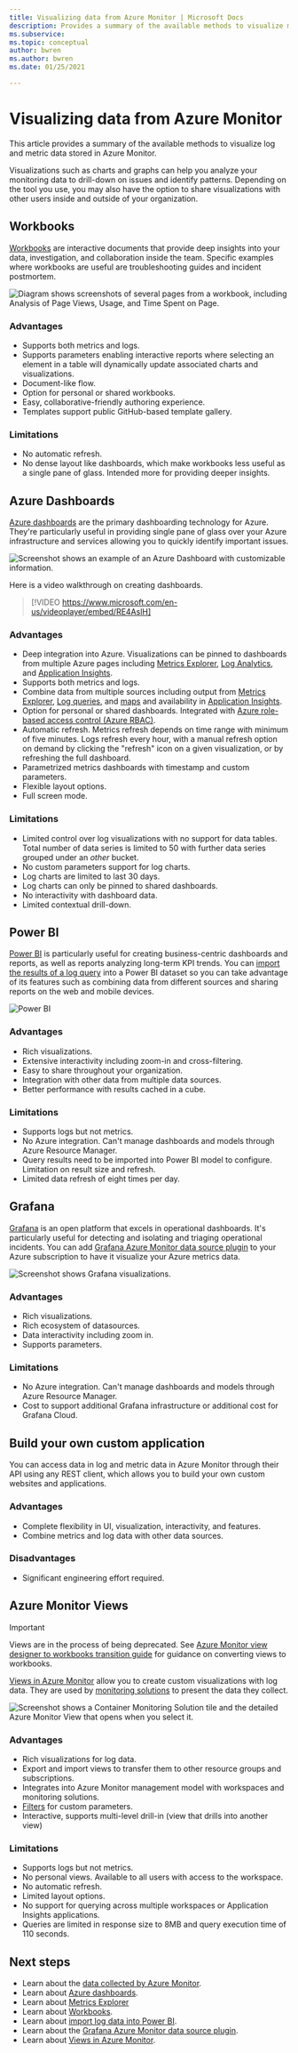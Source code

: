 ```yaml
---
title: Visualizing data from Azure Monitor | Microsoft Docs
description: Provides a summary of the available methods to visualize metric and log data stored in Azure Monitor.
ms.subservice: 
ms.topic: conceptual
author: bwren
ms.author: bwren
ms.date: 01/25/2021

---
```


# Visualizing data from Azure Monitor
This article provides a summary of the available methods to visualize log and metric data stored in Azure Monitor.

Visualizations such as charts and graphs can help you analyze your monitoring data to drill-down on issues and identify patterns. Depending on the tool you use, you may also have the option to share visualizations with other users inside and outside of your organization.

## Workbooks
[Workbooks](./visualizations/workbooks-overview.md) are interactive documents that provide deep insights into your data, investigation, and collaboration inside the team. Specific examples where workbooks are useful are troubleshooting guides and incident postmortem.

![Diagram shows screenshots of several pages from a workbook, including Analysis of Page Views, Usage, and Time Spent on Page.](media/visualizations/workbook.png)

### Advantages
- Supports both metrics and logs.
- Supports parameters  enabling interactive reports where selecting an element in a table will dynamically update associated charts and visualizations.
- Document-like flow.
- Option for personal or shared workbooks.
- Easy, collaborative-friendly authoring experience.
- Templates support public GitHub-based template gallery.

### Limitations
- No automatic refresh.
- No dense layout like dashboards, which make workbooks less useful as a single pane of glass. Intended more for providing deeper insights.


## Azure Dashboards
[Azure dashboards](../azure-portal/azure-portal-dashboards.md) are the primary dashboarding technology for Azure. They're particularly useful in providing single pane of glass over your Azure infrastructure and services allowing you to quickly identify important issues.

![Screenshot shows an example of an Azure Dashboard with customizable information.](media/visualizations/dashboard.png)

Here is a video walkthrough on creating dashboards.

> [!VIDEO https://www.microsoft.com/en-us/videoplayer/embed/RE4AslH]

### Advantages
- Deep integration into Azure. Visualizations can be pinned to dashboards from multiple Azure pages including [Metrics Explorer](essentials/metrics-charts.md), [Log Analytics](logs/log-analytics-overview.md), and [Application Insights](app/app-insights-overview.md).
- Supports both metrics and logs.
- Combine data from multiple sources including output from [Metrics Explorer](essentials/metrics-charts.md), [Log queries](logs/log-query-overview.md), and [maps](app/app-map.md) and availability in [Application Insights](app/app-insights-overview.md).
- Option for personal or shared dashboards. Integrated with [Azure role-based access control (Azure RBAC)](../role-based-access-control/overview.md).
- Automatic refresh. Metrics refresh depends on time range with minimum of five minutes. Logs refresh every hour, with a manual refresh option on demand by clicking the "refresh" icon on a given visualization, or by refreshing the full dashboard.
- Parametrized metrics dashboards with timestamp and custom parameters.
- Flexible layout options.
- Full screen mode.


### Limitations
- Limited control over log visualizations with no support for data tables. Total number of data series is limited to 50 with further data series grouped under an _other_ bucket.
- No custom parameters support for log charts.
- Log charts are limited to last 30 days.
- Log charts can only be pinned to shared dashboards.
- No interactivity with dashboard data.
- Limited contextual drill-down.


## Power BI
[Power BI](https://powerbi.microsoft.com/documentation/powerbi-service-get-started/) is particularly useful for creating business-centric dashboards and reports, as well as reports analyzing long-term KPI trends. You can [import the results of a log query](visualizations/powerbi.md) into a Power BI dataset so you can take advantage of its features such as combining data from different sources and sharing reports on the web and mobile devices.

![Power BI](media/visualizations/power-bi.png)

### Advantages
- Rich visualizations.
- Extensive interactivity including zoom-in and cross-filtering.
- Easy to share throughout your organization.
- Integration with other data from multiple data sources.
- Better performance with results cached in a cube.


### Limitations
- Supports logs but not metrics.
- No Azure integration. Can't manage dashboards and models through Azure Resource Manager.
- Query results need to be imported into Power BI model to configure. Limitation on result size and refresh.
- Limited data refresh of eight times per day.


## Grafana
[Grafana](https://grafana.com/) is an open platform that excels in operational dashboards. It's particularly useful for detecting and isolating and triaging operational incidents. You can add [Grafana Azure Monitor data source plugin](platform/grafana-plugin.md) to your Azure subscription to have it visualize your Azure metrics data.

![Screenshot shows Grafana visualizations.](media/visualizations/grafana.png)

### Advantages
- Rich visualizations.
- Rich ecosystem of datasources.
- Data interactivity including zoom in.
- Supports parameters.

### Limitations
- No Azure integration. Can't manage dashboards and models through Azure Resource Manager.
- Cost to support additional Grafana infrastructure or additional cost for Grafana Cloud.


## Build your own custom application
You can access data in log and metric data in Azure Monitor through their API using any REST client, which allows you to build your own custom websites and applications.

### Advantages
- Complete flexibility in UI, visualization, interactivity, and features.
- Combine metrics and log data with other data sources.

### Disadvantages
- Significant engineering effort required.


## Azure Monitor Views

> [!IMPORTANT]
> Views are in the process of being deprecated. See [Azure Monitor view designer to workbooks transition guide](visualizations/view-designer-conversion-overview.md) for guidance on converting views to workbooks.

[Views in Azure Monitor](visualizations/view-designer.md)  allow you to create custom visualizations with log data. They are used by [monitoring solutions](insights/solutions.md) to present the data they collect.


![Screenshot shows a Container Monitoring Solution tile and the detailed Azure Monitor View that opens when you select it.](media/visualizations/view.png)

### Advantages
- Rich visualizations for log data.
- Export and import views to transfer them to other resource groups and subscriptions.
- Integrates into Azure Monitor management model with workspaces and monitoring solutions.
- [Filters](visualizations/view-designer-filters.md) for custom parameters.
- Interactive, supports multi-level drill-in (view that drills into another view)

### Limitations
- Supports logs but not metrics.
- No personal views. Available to all users with access to the workspace.
- No automatic refresh.
- Limited layout options.
- No support for querying across multiple workspaces or Application Insights applications.
- Queries are limited in response size to 8MB and query execution time of 110 seconds.

## Next steps
- Learn about the [data collected by Azure Monitor](/data-platform.md).
- Learn about [Azure dashboards](../azure-portal/azure-portal-dashboards.md).
- Learn about [Metrics Explorer](essentials/metrics-getting-started.md)
- Learn about [Workbooks](./visualizations/workbooks-overview.md).
- Learn about [import log data into Power BI](./visualizations/powerbi.md).
- Learn about the [Grafana Azure Monitor data source plugin](./platform/grafana-plugin.md).
- Learn about [Views in Azure Monitor](visualizations/view-designer.md).

